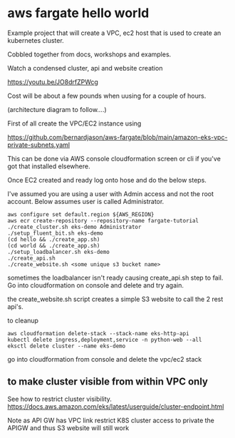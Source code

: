 # aws fargate hello world

Example project that will create a VPC, ec2 host that is used to create an kubernetes cluster.

Cobbled together from docs, workshops and examples.

Watch a condensed cluster, api and website creation 

https://youtu.be/JO8drfZPWcg

Cost will be about a few pounds when uusing for a couple of hours.

(architecture diagram to follow....)

First of all create the VPC/EC2 instance using

https://github.com/bernardjason/aws-fargate/blob/main/amazon-eks-vpc-private-subnets.yaml

This can be done via AWS console cloudformation screen or cli if you've got that installed elsewhere.

Once EC2 created and ready log onto hose and do the below steps.

I've assumed you are using a user with Admin access and not the root account. Below assumes user is called Administrator.

```code
aws configure set default.region ${AWS_REGION}
aws ecr create-repository --repository-name fargate-tutorial
./create_cluster.sh eks-demo Administrator
./setup_fluent_bit.sh eks-demo
(cd hello && ./create_app.sh)
(cd world && ./create_app.sh)
./setup_loadbalancer.sh eks-demo
./create_api.sh 
./create_website.sh <some unique s3 bucket name>
```

sometimes the loadbalancer isn't ready causing create_api.sh step to fail. Go into cloudformation on console and delete and try again.

the create_website.sh script creates a simple S3 website to call the 2 rest api's.

to cleanup
```commandline
aws cloudformation delete-stack --stack-name eks-http-api
kubectl delete ingress,deployment,service -n python-web --all
eksctl delete cluster --name eks-demo
```

go into cloudformation from console and delete the vpc/ec2 stack

## to make cluster visible from within VPC only

See how to restrict cluster visibility.
https://docs.aws.amazon.com/eks/latest/userguide/cluster-endpoint.html

Note as API GW has VPC link restrict K8S cluster access to private the APIGW and thus S3 website will still work


